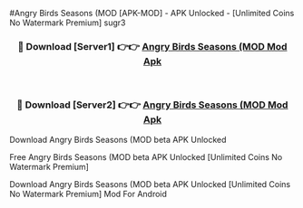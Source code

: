 #Angry Birds Seasons (MOD [APK-MOD] - APK Unlocked - [Unlimited Coins No Watermark Premium] sugr3



<div align="center">

<h3>🔴 Download [Server1] 👉👉 <a href="https://momento.my/?title=Angry_Birds_Seasons_(MOD">Angry Birds Seasons (MOD Mod Apk</a></h3><br>

<h3>🔴 Download [Server2] 👉👉 <a href="https://momento.my/?title=Angry_Birds_Seasons_(MOD">Angry Birds Seasons (MOD Mod Apk</a></h3>
</div>



Download Angry Birds Seasons (MOD beta APK Unlocked

Free Angry Birds Seasons (MOD beta APK Unlocked [Unlimited Coins No Watermark Premium]

Download Angry Birds Seasons (MOD beta APK Unlocked [Unlimited Coins No Watermark Premium] Mod For Android
